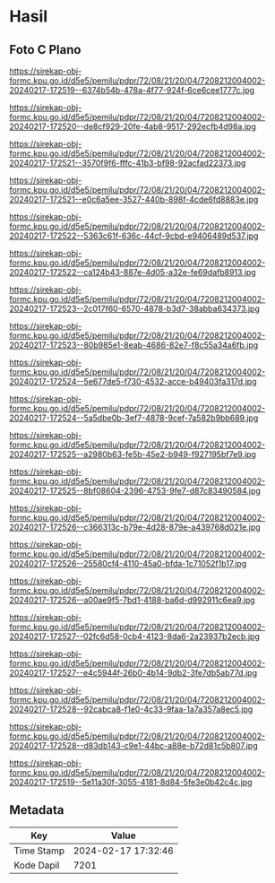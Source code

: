 # Hasil

## Foto C Plano

https://sirekap-obj-formc.kpu.go.id/d5e5/pemilu/pdpr/72/08/21/20/04/7208212004002-20240217-172519--6374b54b-478a-4f77-924f-6ce6cee1777c.jpg

https://sirekap-obj-formc.kpu.go.id/d5e5/pemilu/pdpr/72/08/21/20/04/7208212004002-20240217-172520--de8cf929-20fe-4ab8-9517-292ecfb4d98a.jpg

https://sirekap-obj-formc.kpu.go.id/d5e5/pemilu/pdpr/72/08/21/20/04/7208212004002-20240217-172521--3570f9f6-fffc-41b3-bf98-92acfad22373.jpg

https://sirekap-obj-formc.kpu.go.id/d5e5/pemilu/pdpr/72/08/21/20/04/7208212004002-20240217-172521--e0c6a5ee-3527-440b-898f-4cde6fd8883e.jpg

https://sirekap-obj-formc.kpu.go.id/d5e5/pemilu/pdpr/72/08/21/20/04/7208212004002-20240217-172522--5363c61f-636c-44cf-9cbd-e9406489d537.jpg

https://sirekap-obj-formc.kpu.go.id/d5e5/pemilu/pdpr/72/08/21/20/04/7208212004002-20240217-172522--ca124b43-887e-4d05-a32e-fe69dafb8913.jpg

https://sirekap-obj-formc.kpu.go.id/d5e5/pemilu/pdpr/72/08/21/20/04/7208212004002-20240217-172523--2c017f60-6570-4878-b3d7-38abba634373.jpg

https://sirekap-obj-formc.kpu.go.id/d5e5/pemilu/pdpr/72/08/21/20/04/7208212004002-20240217-172523--80b985e1-8eab-4686-82e7-f8c55a34a6fb.jpg

https://sirekap-obj-formc.kpu.go.id/d5e5/pemilu/pdpr/72/08/21/20/04/7208212004002-20240217-172524--5e677de5-f730-4532-acce-b49403fa317d.jpg

https://sirekap-obj-formc.kpu.go.id/d5e5/pemilu/pdpr/72/08/21/20/04/7208212004002-20240217-172524--5a5dbe0b-3ef7-4878-9cef-7a582b9bb689.jpg

https://sirekap-obj-formc.kpu.go.id/d5e5/pemilu/pdpr/72/08/21/20/04/7208212004002-20240217-172525--a2980b63-fe5b-45e2-b949-f927195bf7e9.jpg

https://sirekap-obj-formc.kpu.go.id/d5e5/pemilu/pdpr/72/08/21/20/04/7208212004002-20240217-172525--8bf08604-2396-4753-9fe7-d87c83490584.jpg

https://sirekap-obj-formc.kpu.go.id/d5e5/pemilu/pdpr/72/08/21/20/04/7208212004002-20240217-172526--c366313c-b79e-4d28-879e-a439768d021e.jpg

https://sirekap-obj-formc.kpu.go.id/d5e5/pemilu/pdpr/72/08/21/20/04/7208212004002-20240217-172526--25580cf4-4110-45a0-bfda-1c71052f1b17.jpg

https://sirekap-obj-formc.kpu.go.id/d5e5/pemilu/pdpr/72/08/21/20/04/7208212004002-20240217-172526--a00ae9f5-7bd1-4188-ba6d-d992911c6ea9.jpg

https://sirekap-obj-formc.kpu.go.id/d5e5/pemilu/pdpr/72/08/21/20/04/7208212004002-20240217-172527--02fc6d58-0cb4-4123-8da6-2a23937b2ecb.jpg

https://sirekap-obj-formc.kpu.go.id/d5e5/pemilu/pdpr/72/08/21/20/04/7208212004002-20240217-172527--e4c5944f-26b0-4b14-9db2-3fe7db5ab77d.jpg

https://sirekap-obj-formc.kpu.go.id/d5e5/pemilu/pdpr/72/08/21/20/04/7208212004002-20240217-172528--92cabca8-f1e0-4c33-9faa-1a7a357a8ec5.jpg

https://sirekap-obj-formc.kpu.go.id/d5e5/pemilu/pdpr/72/08/21/20/04/7208212004002-20240217-172528--d83db143-c9e1-44bc-a88e-b72d81c5b807.jpg

https://sirekap-obj-formc.kpu.go.id/d5e5/pemilu/pdpr/72/08/21/20/04/7208212004002-20240217-172519--5e11a30f-3055-4181-8d84-5fe3e0b42c4c.jpg


## Metadata

| Key        | Value               |
| ---------- | ------------------- |
| Time Stamp | 2024-02-17 17:32:46 |
| Kode Dapil | 7201                |



